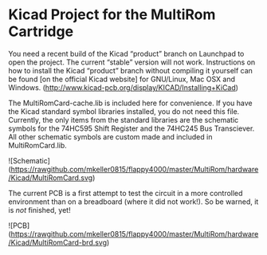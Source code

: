 Kicad Project for the MultiRom Cartridge
========================================

You need a recent build of the Kicad “product” branch on Launchpad to open the
project. The current “stable” version will not work. Instructions on how to
install the Kicad “product” branch without compiling it yourself can be found
[on the official Kicad website] for GNU/Linux, Mac OSX and Windows.
(http://www.kicad-pcb.org/display/KICAD/Installing+KiCad)

The MultiRomCard-cache.lib is included here for convenience. If you have the
Kicad standard symbol libraries installed, you do not need this file. Currently,
the only items from the standard libraries are the schematic symbols for the
74HC595 Shift Register and the 74HC245 Bus Transciever. All other schematic
symbols are custom made and included in MultiRomCard.lib.

![Schematic] (https://rawgithub.com/mkeller0815/flappy4000/master/MultiRom/hardware/Kicad/MultiRomCard.svg)

The current PCB is a first attempt to test the circuit in a more controlled
environment than on a breadboard (where it did not work!). So be warned, it is
*not* finished, yet!

![PCB] (https://rawgithub.com/mkeller0815/flappy4000/master/MultiRom/hardware/Kicad/MultiRomCard-brd.svg)